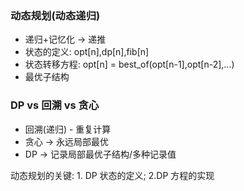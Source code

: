 ### 动态规划(动态递归)

- 递归+记忆化 -> 递推
- 状态的定义: opt[n],dp[n],fib[n]
- 状态转移方程: opt[n] = best_of(opt[n-1],opt[n-2],...)
- 最优子结构
    
### DP vs 回溯 vs 贪心

- 回溯(递归) - 重复计算
- 贪心 -> 永远局部最优
- DP -> 记录局部最优子结构/多种记录值


动态规划的关键: 1. DP 状态的定义; 2.DP 方程的实现